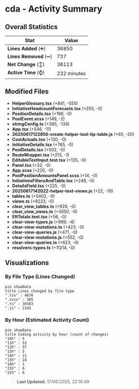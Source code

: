 # cda - Activity Summary 

## Overall Statistics

| Stat                   | Value                                                             |
| ---------------------- | ----------------------------------------------------------------- |
| **Lines Added** (➕)   | 36850                                          |
| **Lines Removed** (➖) | 737                                        |
| **Net Change** (↕)    | 36113                |
| **Active Time** (⌚)   | 232 minutes |


## Modified Files
- **HelperGlossary.tsx** (+841, -555)
- **InitiativeHeadcountForecasts.tsx** (+250, -0)
- **PositionDetails.tsx** (+166, -0)
- **PoolEvent.scss** (+149, -2)
- **stringConfig.ts** (+385, -134)
- **App.tsx** (+546, -11)
- **20250617122856-create-helper-tool-tip-table.js** (+65, -20)
- **CostActuals.tsx** (+130, -0)
- **InitiativeDetails.tsx** (+765, -0)
- **PoolDetails.tsx** (+502, -0)
- **RouteWrapper.tsx** (+213, -1)
- **EditableTextInput.test.tsx** (+135, -0)
- **Panel.tsx** (+32, -0)
- **App.scss** (+220, -0)
- **PoolPositionAmountsPanel.scss** (+14, -0)
- **InitiativesFiltersAndTable.tsx** (+248, -0)
- **DetailsField.tsx** (+225, -0)
- **20250617142022-helper-text-views.js** (+22, -10)
- **tables.ts** (+5402, -0)
- **views.ts** (+8223, -0)
- **clear_view_tables.ts** (+929, -0)
- **clear_view_views.ts** (+3050, -0)
- **EftTotals.test.tsx** (+56, -0)
- **clear-view-types.js** (+999, -4)
- **clear-view-mutations.ts** (+423, -0)
- **clear-view-queries.js** (+471, -0)
- **clear-view-mutations.js** (+552, -0)
- **clear-view-queries.ts** (+623, -0)
- **resolvers-types.ts** (+11214, -0)

## Visualizations

### By File Type (Lines Changed)

```mermaid
pie showData
title Lines changed by file type
".tsx" : 4676
".scss" : 385
".ts" : 30383
".js" : 2143
```

### By Hour (Estimated Activity Count)

```mermaid
pie showData
title Coding activity by hour (count of changes)
"10h" : 5
"11h" : 53
"12h" : 57
"13h" : 5
"14h" : 11
"15h" : 24
"16h" : 1
"21h" : 6
"22h" : 6
```


> **Last Updated:** 17/06/2025, 22:16:49